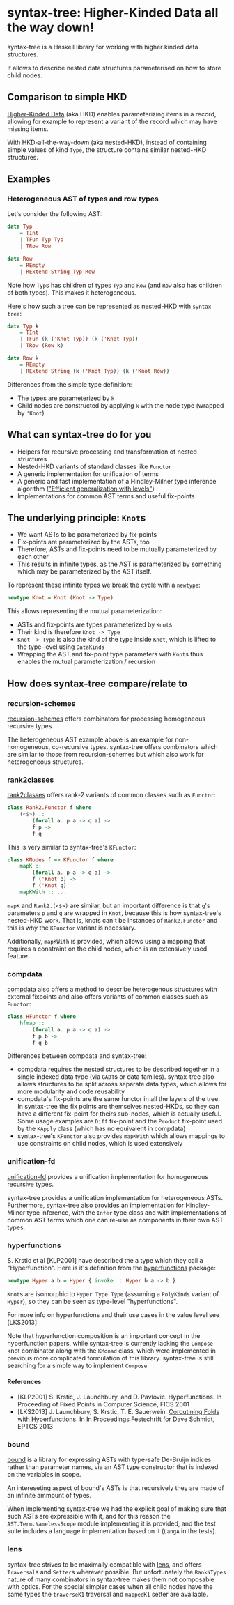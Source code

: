 # syntax-tree: Higher-Kinded Data all the way down!

syntax-tree is a Haskell library for working with higher kinded data structures.

It allows to describe nested data structures parameterised on how to store child nodes.

## Comparison to simple HKD

[Higher-Kinded Data](http://reasonablypolymorphic.com/blog/higher-kinded-data) (aka HKD) enables parameterizing items in a record, allowing for example to represent a variant of the record which may have missing items.

With HKD-all-the-way-down (aka nested-HKD), instead of containing simple values of kind `Type`, the structure contains similar nested-HKD structures.

## Examples

### Heterogeneous AST of types and row types

Let's consider the following AST:

```Haskell
data Typ
    = TInt
    | TFun Typ Typ
    | TRow Row

data Row
    = REmpty
    | RExtend String Typ Row
```

Note how `Typ`s has children of types `Typ` and `Row` (and `Row` also has children of both types). This makes it heterogeneous.

Here's how such a tree can be represented as nested-HKD with `syntax-tree`:

```Haskell
data Typ k
    = TInt
    | TFun (k ('Knot Typ)) (k ('Knot Typ))
    | TRow (Row k)

data Row k
    = REmpty
    | RExtend String (k ('Knot Typ)) (k ('Knot Row))
```

Differences from the simple type definition:

* The types are parameterized by `k`
* Child nodes are constructed by applying `k` with the node type (wrapped by `'Knot`)

## What can syntax-tree do for you

* Helpers for recursive processing and transformation of nested structures
* Nested-HKD variants of standard classes like `Functor`
* A generic implementation for unification of terms
* A generic and fast implementation of a Hindley-Milner type inference algorithm (["Efficient generalization with levels"](http://okmij.org/ftp/ML/generalization.html#levels))
* Implementations for common AST terms and useful fix-points

## The underlying principle: `Knot`s

* We want ASTs to be parameterized by fix-points
* Fix-points are parameterized by the ASTs, too
* Therefore, ASTs and fix-points need to be mutually parameterized by each other
* This results in infinite types, as the AST is parameterized by something which may be parameterized by the AST itself.

To represent these infinite types we break the cycle with a `newtype`:

```Haskell
newtype Knot = Knot (Knot -> Type)
```

This allows representing the mutual parameterization:

* ASTs and fix-points are types parameterized by `Knot`s
* Their kind is therefore `Knot -> Type`
* `Knot -> Type` is also the kind of the type inside `Knot`, which is lifted to the type-level using `DataKinds`
* Wrapping the AST and fix-point type parameters with `Knot`s thus enables the mutual parameterization / recursion

## How does syntax-tree compare/relate to

### recursion-schemes

[recursion-schemes](http://hackage.haskell.org/package/recursion-schemes) offers combinators for processing homogeneous recursive types.

The heterogeneous AST example above is an example for non-homogeneous, co-recursive types. syntax-tree offers combinators which are similar to those from recursion-schemes but which also work for heterogeneous structures.

### rank2classes

[rank2classes](https://hackage.haskell.org/package/rank2classes) offers rank-2 variants of common classes such as `Functor`:

```Haskell
class Rank2.Functor f where
    (<$>) ::
        (forall a. p a -> q a) ->
        f p ->
        f q
```

This is very similar to syntax-tree's `KFunctor`:

```Haskell
class KNodes f => KFunctor f where
    mapK ::
        (forall a. p a -> q a) ->
        f ('Knot p) ->
        f ('Knot q)
    mapKWith :: ...
```

`mapK` and `Rank2.(<$>)` are similar, but an important difference is that `g`'s parameters `p` and `q` are wrapped in `Knot`, because this is how syntax-tree's nested-HKD work. That is, knots can't be instances of `Rank2.Functor` and this is why the `KFunctor` variant is necessary.

 Additionally, `mapKWith` is provided, which allows using a mapping that requires a constraint on the child nodes, which is an extensively used feature.

### compdata

[compdata](http://hackage.haskell.org/package/compdata) also offers a method to describe heterogenous structures with external fixpoints and also offers variants of common classes such as `Functor`:

```Haskell
class HFunctor f where
    hfmap ::
        (forall a. p a -> q a) ->
        f p b ->
        f q b
```

Differences between compdata and syntax-tree:

* compdata requires the nested structures to be described together in a single indexed data type (via `GADT`s or data familes). syntax-tree also allows structures to be split across separate data types, which allows for more modularity and code reusability
* compdata's fix-points are the same functor in all the layers of the tree. In syntax-tree the fix points are themselves nested-HKDs, so they can have a different fix-point for theirs sub-nodes, which is actually useful. Some usage examples are `Diff` fix-point and the `Product` fix-point used by the `KApply` class (which has no equivalent in compdata)
* syntax-tree's `KFunctor` also provides `mapKWith` which allows mappings to use constraints on child nodes, which is used extensively

### unification-fd

[unification-fd](http://hackage.haskell.org/package/unification-fd) provides a unification implementation for homogeneous recursive types.

syntax-tree provides a unification implementation for heterogeneous ASTs. Furthermore, syntax-tree also provides an implementation for Hindley-Milner type inference, with the `Infer` type class and with implementations of common AST terms which one can re-use as components in their own AST types.

### hyperfunctions

S. Krstic et al [KLP2001] have described the a type which they call a "Hyperfunction". Here is it's definition from the [hyperfunctions](http://hackage.haskell.org/package/hyperfunctions) package:

```Haskell
newtype Hyper a b = Hyper { invoke :: Hyper b a -> b }
```

`Knot`s are isomorphic to `Hyper Type Type` (assuming a `PolyKinds` variant of `Hyper`), so they can be seen as type-level "hyperfunctions".

For more info on hyperfunctions and their use cases in the value level see [LKS2013]

Note that hyperfunction composition is an important concept in the hyperfunction papers, while syntax-tree is currently lacking the `Compose` knot combinator along with the `KMonad` class, which were implemented in previous more complicated formulation of this library. syntax-tree is still searching for a simple way to implement `Compose`

#### References

* [KLP2001] S. Krstic, J. Launchbury, and D. Pavlovic. Hyperfunctions. In Proceeding of Fixed Points in Computer Science, FICS 2001
* [LKS2013] J. Launchbury, S. Krstic, T. E. Sauerwein. [Coroutining Folds with Hyperfunctions](https://arxiv.org/abs/1309.5135). In In Proceedings Festschrift for Dave Schmidt, EPTCS 2013

### bound

[bound](http://hackage.haskell.org/package/bound) is a library for expressing ASTs with type-safe De-Bruijn indices rather than parameter names, via an AST type constructor that is indexed on the variables in scope.

An intereseting aspect of bound's ASTs is that recursively they are made of an infinite ammount of types.

When implementing syntax-tree we had the explicit goal of making sure that such ASTs are expressible with it,
and for this reason the `AST.Term.NamelessScope` module implementing it is provided, and the test suite includes
a language implementation based on it (`LangA` in the tests).

### lens

syntax-tree strives to be maximally compatible with [lens](http://hackage.haskell.org/package/lens), and offers `Traversal`s and `Setter`s wherever possible. But unfortunately the `RankNTypes` nature of many combinators in syntax-tree makes them not composable with optics. For the special simpler cases when all child nodes have the same types the `traverseK1` traversal and `mappedK1` setter are available.
